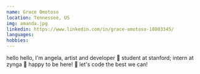 ```yaml
---
name: Grace Omotoso
location: Tennessee, US
img: amanda.jpg
linkedin: https://www.linkedin.com/in/grace-omotoso-18003345/
languages:
hobbies:
---
```


hello hello, I'm angela, artist and developer 🌼 student at stanford; intern at zynga 🌱 happy to be here! 🌿 let's code the best we can!
